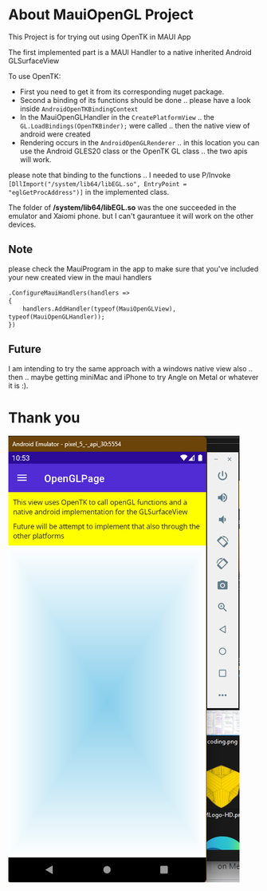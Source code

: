 # About MauiOpenGL Project

This Project is for trying out using OpenTK in MAUI App

The first implemented part  is a MAUI Handler  to a native  inherited Android GLSurfaceView 


To use OpenTK: 

- First you need to get it from its corresponding nuget package.
- Second a binding of its functions should be done  .. please have a look inside  `AndroidOpenTKBindingContext`
- In the MauiOpenGLHandler  in the `CreatePlatformView`  .. the `GL.LoadBindings(OpenTKBinder);`  were called  .. then the native view of android were created
- Rendering occurs in the `AndroidOpenGLRenderer`  ..  in this location  you can use  the Android GLES20  class or the OpenTK  GL  class .. the two apis will work.


please note that binding to the functions .. I needed to use P/Invoke       `[DllImport("/system/lib64/libEGL.so", EntryPoint = "eglGetProcAddress")]` in the implemented class.

The folder of  **/system/lib64/libEGL.so**   was the one succeeded in the emulator and Xaiomi phone.   but I can't gaurantuee it will work on the other devices.

## Note

please check the MauiProgram in the app to make sure that you've included your new created view in the maui handlers

```
.ConfigureMauiHandlers(handlers =>
{
	handlers.AddHandler(typeof(MauiOpenGLView), typeof(MauiOpenGLHandler));
})
```


## Future 

I am intending to try the same approach with a windows native view also  .. then  .. maybe getting miniMac and iPhone to try Angle on Metal  or  whatever it is :).

# Thank you

![alt text][logo]

[logo]: MauiOpenGL.png "Logo Title Text 2"